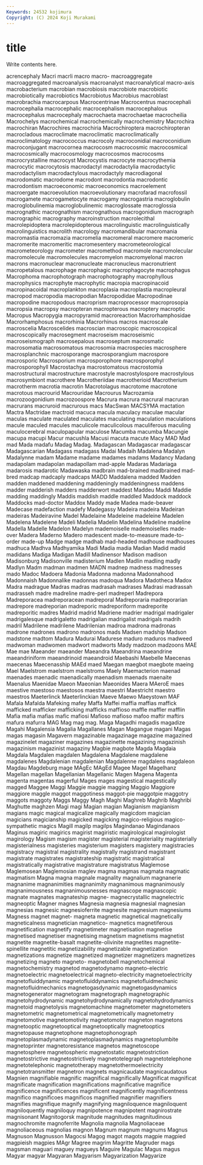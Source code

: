 ```yaml
---
Keywords: 24532 kojimura
Copyright: (C) 2024 Koji Murakami
---
```


# title

Write contents here.



acrencephaly
Macri macrli macro macro- macroaggregate macroaggregated macroanalysis macroanalyst macroanalytical macro-axis
macrobacterium macrobian macrobiosis macrobiote macrobiotic macrobiotically macrobiotics Macrobiotus Macrobius macroblast
macrobrachia macrocarpous Macrocentrinae Macrocentrus macrocephali macrocephalia macrocephalic macrocephalism macrocephalous macrocephalus
macrocephaly macrochaeta macrochaetae macrocheilia Macrochelys macrochemical macrochemically macrochemistry Macrochira macrochiran
Macrochires macrochiria Macrochiroptera macrochiropteran macrocladous macroclimate macroclimatic macroclimatically macroclimatology macrococcus
macrocoly macroconidial macroconidium macroconjugant macrocornea macrocosm macrocosmic macrocosmical macrocosmically macrocosmology
macrocosmos macrocosms macrocrystalline macrocyst Macrocystis macrocyte macrocythemia macrocytic macrocytosis macrodactyl
macrodactylia macrodactylic macrodactylism macrodactylous macrodactyly macrodiagonal macrodomatic macrodome macrodont macrodontia
macrodontic macrodontism macroeconomic macroeconomics macroelement macroergate macroevolution macroevolutionary macrofarad macrofossil
macrogamete macrogametocyte macrogamy macrogastria macroglobulin macroglobulinemia macroglobulinemic macroglossate macroglossia macrognathic
macrognathism macrognathous macrogonidium macrograph macrographic macrography macroinstruction macrolecithal macrolepidoptera macrolepidopterous
macrolinguistic macrolinguistically macrolinguistics macrolith macrology macromandibular macromania macromastia macromazia macromelia
macromeral macromere macromeric macromerite macromeritic macromesentery macrometeorological macrometeorology macrometer macromethod
macromole macromolecular macromolecule macromolecules macromyelon macromyelonal macron macrons macronuclear macronucleate
macronucleus macronutrient macropetalous macrophage macrophagic macrophagocyte macrophagus Macrophoma macrophotograph macrophotography
macrophyllous macrophysics macrophyte macrophytic macropia macropinacoid macropinacoidal macroplankton macroplasia macroplastia
macropleural macropod macropodia macropodian Macropodidae Macropodinae macropodine macropodous macroprism macroprocessor
macroprosopia macropsia macropsy macropteran macropterous macroptery macroptic Macropus Macropygia macropyramid
macroreaction Macrorhamphosidae Macrorhamphosus macrorhinia Macrorhinus macros macroscale macroscelia Macroscelides macroscian
macroscopic macroscopical macroscopically macrosegment macroseism macroseismic macroseismograph macrosepalous macroseptum macrosmatic
macrosomatia macrosomatous macrosomia macrospecies macrosphere macrosplanchnic macrosporange macrosporangium macrospore macrosporic
Macrosporium macrosporophore macrosporophyl macrosporophyll Macrostachya macrostomatous macrostomia macrostructural macrostructure macrostyle
macrostylospore macrostylous macrosymbiont macrothere Macrotheriidae macrotherioid Macrotherium macrotherm macrotia macrotin
Macrotolagus macrotome macrotone macrotous macrourid Macrouridae Macrourus Macrozamia macrozoogonidium macrozoospore
Macrura macrura macrural macruran macrurans macruroid macrurous macs MacSwan MACSYMA
mactation Mactra Mactridae mactroid macuca macula maculacy maculae macular maculas
maculate maculated maculates maculating maculation maculations macule maculed macules maculicole
maculicolous maculiferous maculing maculocerebral maculopapular maculose Macumba macumba Macungie macupa
macupi Macur macushla Macusi macuta macute Macy MAD Mad mad
Mada madafu Madag Madag. Madagascan Madagascar madagascar Madagascarian Madagass madagass
Madai Madaih Madalena Madalyn Madalynne madam Madame madame madames madams
Madancy Madang madapolam madapolan madapollam mad-apple Madaras Madariaga madarosis madarotic
Madawaska madbrain mad-brained madbrained mad-bred madcap madcaply madcaps MADD Maddalena
madded Madden madden maddened maddening maddeningly maddeningness maddens madder madderish
madders madderwort maddest Maddeu Maddi Maddie madding maddingly Maddis maddish
maddle maddled Maddock maddock Maddocks mad-doctor Maddox Maddy made Madea
made-beaver Madecase madefaction madefy Madegassy Madeira madeira Madeiran madeiras Madeiravine
Madel Madelaine Madeleine madeleine Madelen Madelena Madelene Madeli Madelia Madelin
Madelina Madeline madeline Madella Madelle Madelon Madelyn mademoiselle mademoiselles made-over
Madera Maderno Madero madescent made-to-measure made-to-order made-up Madge madge madhab
mad-headed madhouse madhouses madhuca Madhva Madhyamika Madi Madia madia Madian
Madid madid madidans Madiga Madigan Madill Madinensor Madison madison Madisonburg
Madisonville madisterium Madlen Madlin madling madly Madlyn Madm madman madmen
MADN madnep madness madnesses mado Madoc Madoera Madonia Madonna madonna
Madonnahood Madonnaish Madonnalike madonnas madoqua Madora Madotheca Madox Madra madrague
Madras madras madrasah madrases Madrasi madrassah madrasseh madre madreline madre-perl
madreperl Madrepora Madreporacea madreporacean madreporal Madreporaria madreporarian madrepore madreporian madreporic
madreporiform madreporite madreporitic madres Madrid madrid Madriene madrier madrigal madrigaler
madrigalesque madrigaletto madrigalian madrigalist madrigals madrih madril Madrilene madrilene Madrilenian
madroa madrona madronas madrone madrones madrono madronos mads Madsen madship
Madson madstone madtom Madura Madurai Madurese maduro maduros madweed madwoman
madwomen madwort madworts Mady madzoon madzoons MAE Mae mae Maeander
maeander Maeandra Maeandrina maeandrine maeandriniform maeandrinoid maeandroid Maebashi Maebelle Maecenas
maecenas Maecenasship MAEd maed Maegan maegbot maegbote maeing Mael Maelstrom
maelstrom maelstroms Maely Maemacterion maenad maenades maenadic maenadically maenadism maenads
maenaite Maenalus Maenidae Maeon Maeonian Maeonides Maera MAeroE maes maestive
maestoso maestosos maestra maestri Maestricht maestro maestros Maeterlinck Maeterlinckian Maeve
Maewo Maeystown MAF Mafala Mafalda Mafeking mafey Maffa Maffei maffia
maffias maffick mafficked mafficker mafficking mafficks maffioso maffle maffler mafflin
Mafia mafia mafias mafic mafiosi Mafioso mafioso mafoo maftir maftirs
mafura mafurra MAG Mag mag mag. Maga Magadhi magadis magadize
Magahi Magalensia Magalia Magallanes Magan Magangue magani Magas magas magasin
Magavern magazinable magazinage magazine magazined magazinelet magaziner magazines magazinette magazining
magazinish magazinism magazinist magaziny Magbie magbote Magda Magdaia Magdala Magdalen
magdalen Magdalena Magdalene magdalene magdalenes Magdalenian magdalenian Magdalenne magdalens magdaleon
Magdau Magdeburg mage MAgEc MAgEd Magee Magel Magelhanz Magellan magellan
Magellanian Magellanic Magen Magena Magenta magenta magentas magerful Mages mages
magestical magestically magged Maggee Maggi Maggie maggie magging Maggio Maggiore
maggiore maggle maggot maggotiness maggot-pie maggotpie maggotry maggots maggoty Maggs
Maggy Magh Maghi Maghreb Maghrib Maghribi Maghutte maghzen Magi magi
Magian magian Magianism magianism magians magic magical magicalize magically magicdom
magician magicians magicianship magicked magicking magico-religious magico-sympathetic magics Magill magilp
magilps Magindanao Magindanaos Maginus magiric magirics magirist magiristic magirological magirologist
magirology Magism magism magister magisterial magisteriality magisterially magisterialness magisteries magisterium
magisters magistery magistracies magistracy magistral magistrality magistrally magistrand magistrant magistrate
magistrates magistrateship magistratic magistratical magistratically magistrative magistrature magistratus Maglemose Maglemosean
Maglemosian maglev magma magmas magmata magmatic magmatism Magna magna magnale
magnality magnalium magnanerie magnanime magnanimities magnanimity magnanimous magnanimously magnanimousness magnanimousnesses
magnascope magnascopic magnate magnates magnateship magne- magnecrystallic magnelectric magneoptic Magner
magnes Magnesia magnesia magnesial magnesian magnesias magnesic magnesioferrite magnesite magnesium
magnesiums Magness magnet magnet- magneta magnetic magnetical magnetically magneticalness magnetician
magnetico- magnetics magnetiferous magnetification magnetify magnetimeter magnetisation magnetise magnetised magnetiser
magnetising magnetism magnetisms magnetist magnetite magnetite-basalt magnetite-olivinite magnetites magnetite-spinellite magnetitic
magnetizability magnetizable magnetization magnetizations magnetize magnetized magnetizer magnetizers magnetizes magnetizing
magneto magneto- magnetobell magnetochemical magnetochemistry magnetod magnetodynamo magneto-electric magnetoelectric magnetoelectrical
magneto-electricity magnetoelectricity magnetofluiddynamic magnetofluiddynamics magnetofluidmechanic magnetofluidmechanics magnetogasdynamic magnetogasdynamics magnetogenerator magnetogram
magnetograph magnetographic magnetohydrodynamic magnetohydrodynamically magnetohydrodynamics magnetoid magnetolysis magnetomachine magnetometer magnetometers
magnetometric magnetometrical magnetometrically magnetometry magnetomotive magnetomotivity magnetomotor magneton magnetons magnetooptic
magnetooptical magnetooptically magnetooptics magnetopause magnetophone magnetophonograph magnetoplasmadynamic magnetoplasmadynamics magnetoplumbite magnetoprinter
magnetoresistance magnetos magnetoscope magnetosphere magnetospheric magnetostatic magnetostriction magnetostrictive magnetostrictively magnetotelegraph
magnetotelephone magnetotelephonic magnetotherapy magnetothermoelectricity magnetotransmitter magnetron magnets magnicaudate magnicaudatous Magnien
magnifiable magnific magnifical magnifically Magnificat magnificat magnificate magnification magnifications magnificative
magnifice magnificence magnificences magnificent magnificently magnificentness magnifico magnificoes magnificos magnified
magnifier magnifiers magnifies magnifique magnify magnifying magniloquence magniloquent magniloquently magniloquy
magnipotence magnipotent magnirostrate magnisonant Magnitogorsk magnitude magnitudes magnitudinous magnochromite magnoferrite
Magnolia magnolia Magnoliaceae magnoliaceous magnolias magnon Magnum magnum magnums Magnus
Magnuson Magnusson Magocsi Magog magot magots magpie magpied magpieish magpies
MAgr Magree magrim Magritte Magruder mags magsman maguari maguey magueys
Maguire Magulac Magus magus Magyar magyar Magyaran Magyarism Magyarization Magyarize
